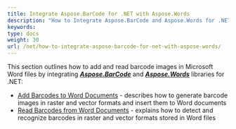 ```yaml
---
title: Integrate Aspose.BarCode for .NET with Aspose.Words
description: "How to Integrate Aspose.BarCode and Aspose.Words for .NET"
keywords:
type: docs
weight: 30
url: /net/how-to-integrate-aspose-barcode-for-net-with-aspose-words/
---
```


This section outlines how to add and read barcode images in Microsoft Word files by integrating [***Aspose.BarCode***](https://products.aspose.com/barcode/net/) and [***Aspose.Words***](https://products.aspose.com/words/net/) libraries for .NET:

- [Add Barcodes to Word Documents](/barcode/net/add-barcode-to-word-document/) - describes how to generate barcode images in raster and vector formats and insert them to Word documents
- [Read Barcodes from Word Documents](/barcode/net/recognize-barcode-from-word-document/) - explains how to detect and recognize barcodes in raster and vector formats stored in Word files